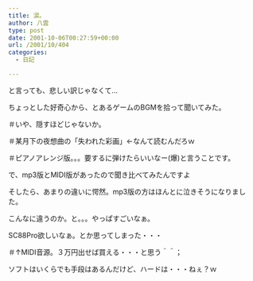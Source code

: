 ```yaml
---
title: 涙。
author: 八雲
type: post
date: 2001-10-06T00:27:59+00:00
url: /2001/10/404
categories:
  - 日記

---
```

と言っても、悲しい訳じゃなくて…
  
ちょっとした好奇心から、とあるゲームのBGMを拾って聞いてみた。
  
＃いや、隠すほどじゃないか。
  
＃某月下の夜想曲の「失われた彩画」←なんて読むんだろｗ
  
＃ピアノアレンジ版。。。要するに弾けたらいいなー(爆)と言うことです。

で、mp3版とMIDI版があったので聞き比べてみたんですよ
  
そしたら、あまりの違いに愕然。mp3版の方はほんとに泣きそうになりました。
  
こんなに違うのか。と。。。やっぱすごいなぁ。
  
SC88Pro欲しいなぁ。とか思ってしまった・・・
  
＃↑MIDI音源。３万円出せば買える・・・と思う＾＾；
  
ソフトはいくらでも手段はあるんだけど、ハードは・・・ねぇ？ｗ